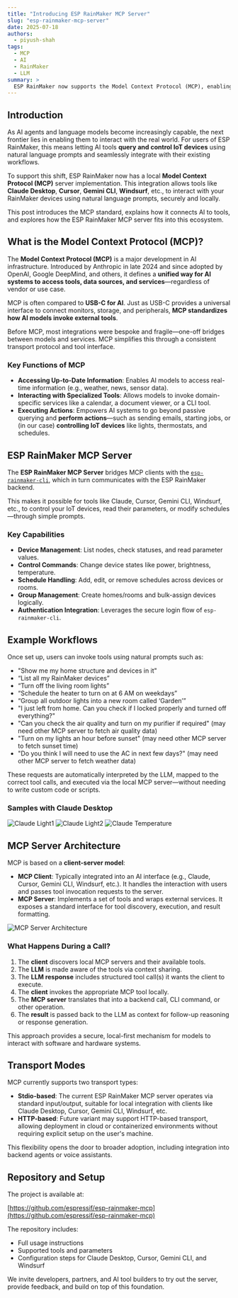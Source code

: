 ```yaml
---
title: "Introducing ESP RainMaker MCP Server"
slug: "esp-rainmaker-mcp-server"
date: 2025-07-18
authors:
  - piyush-shah
tags:
  - MCP
  - AI
  - RainMaker
  - LLM
summary: >
  ESP RainMaker now supports the Model Context Protocol (MCP), enabling natural language interactions with your IoT devices via tools like Claude, Cursor, Gemini CLI, Windsurf, etc. This blog introduces the new stdio-based MCP server, outlines use cases, and hints at what’s next.
---
```


## Introduction

As AI agents and language models become increasingly capable, the next frontier lies in enabling them to interact with the real world. For users of ESP RainMaker, this means letting AI tools **query and control IoT devices** using natural language prompts and seamlessly integrate with their existing workflows.

To support this shift, ESP RainMaker now has a local **Model Context Protocol (MCP)** server implementation. This integration allows tools like **Claude Desktop**, **Cursor**, **Gemini CLI**, **Windsurf**, etc., to interact with your RainMaker devices using natural language prompts, securely and locally.

This post introduces the MCP standard, explains how it connects AI to tools, and explores how the ESP RainMaker MCP server fits into this ecosystem.

## What is the Model Context Protocol (MCP)?

The **Model Context Protocol (MCP)** is a major development in AI infrastructure. Introduced by Anthropic in late 2024 and since adopted by OpenAI, Google DeepMind, and others, it defines a **unified way for AI systems to access tools, data sources, and services**—regardless of vendor or use case.

MCP is often compared to **USB-C for AI**. Just as USB-C provides a universal interface to connect monitors, storage, and peripherals, **MCP standardizes how AI models invoke external tools**.

Before MCP, most integrations were bespoke and fragile—one-off bridges between models and services. MCP simplifies this through a consistent transport protocol and tool interface.

### Key Functions of MCP

- **Accessing Up-to-Date Information**: Enables AI models to access real-time information (e.g., weather, news, sensor data).
- **Interacting with Specialized Tools**: Allows models to invoke domain-specific services like a calendar, a document viewer, or a CLI tool.
- **Executing Actions**: Empowers AI systems to go beyond passive querying and **perform actions**—such as sending emails, starting jobs, or (in our case) **controlling IoT devices** like lights, thermostats, and schedules.

## ESP RainMaker MCP Server

The **ESP RainMaker MCP Server** bridges MCP clients with the [`esp-rainmaker-cli`](https://github.com/espressif/esp-rainmaker-cli), which in turn communicates with the ESP RainMaker backend.

This makes it possible for tools like Claude, Cursor, Gemini CLI, Windsurf, etc., to control your IoT devices, read their parameters, or modify schedules—through simple prompts.

### Key Capabilities

- **Device Management**: List nodes, check statuses, and read parameter values.
- **Control Commands**: Change device states like power, brightness, temperature.
- **Schedule Handling**: Add, edit, or remove schedules across devices or rooms.
- **Group Management**: Create homes/rooms and bulk-assign devices logically.
- **Authentication Integration**: Leverages the secure login flow of `esp-rainmaker-cli`.

## Example Workflows

Once set up, users can invoke tools using natural prompts such as:

- "Show me my home structure and devices in it"
- “List all my RainMaker devices”
- “Turn off the living room lights”
- “Schedule the heater to turn on at 6 AM on weekdays”
- “Group all outdoor lights into a new room called ‘Garden’”
- "I just left from home. Can you check if I locked properly and turned off everything?"
- "Can you check the air quality and turn on my purifier if required" (may need other MCP server to fetch air quality data)
- "Turn on my lights an hour before sunset" (may need other MCP server to fetch sunset time)
- "Do you think I will need to use the AC in next few days?" (may need other MCP server to fetch weather data)

These requests are automatically interpreted by the LLM, mapped to the correct tool calls, and executed via the local MCP server—without needing to write custom code or scripts.


### Samples with Claude Desktop

![Claude Light1](./img/claude-light-1.webp)
![Claude Light2](./img/claude-light-2.webp)
![Claude Temperature](./img/claude-temperature.webp)

## MCP Server Architecture

MCP is based on a **client-server model**:

- **MCP Client**: Typically integrated into an AI interface (e.g., Claude, Cursor, Gemini CLI, Windsurf, etc.). It handles the interaction with users and passes tool invocation requests to the server.
- **MCP Server**: Implements a set of tools and wraps external services. It exposes a standard interface for tool discovery, execution, and result formatting.

![MCP Server Architecture](./img/rainmaker-mcp.webp)

### What Happens During a Call?

1. The **client** discovers local MCP servers and their available tools.
2. The **LLM** is made aware of the tools via context sharing.
3. The **LLM response** includes structured tool call(s) it wants the client to execute.
4. The **client** invokes the appropriate MCP tool locally.
5. The **MCP server** translates that into a backend call, CLI command, or other operation.
6. The **result** is passed back to the LLM as context for follow-up reasoning or response generation.

This approach provides a secure, local-first mechanism for models to interact with software and hardware systems.

## Transport Modes

MCP currently supports two transport types:

- **Stdio-based**: The current ESP RainMaker MCP server operates via standard input/output, suitable for local integration with clients like Claude Desktop, Cursor, Gemini CLI, Windsurf, etc.
- **HTTP-based**: Future variant may support HTTP-based transport, allowing deployment in cloud or containerized environments without requiring explicit setup on the user's machine.

This flexibility opens the door to broader adoption, including integration into backend agents or voice assistants.

## Repository and Setup

The project is available at:

[https://github.com/espressif/esp-rainmaker-mcp](https://github.com/espressif/esp-rainmaker-mcp)

The repository includes:

- Full usage instructions
- Supported tools and parameters
- Configuration steps for Claude Desktop, Cursor, Gemini CLI, and Windsurf

We invite developers, partners, and AI tool builders to try out the server, provide feedback, and build on top of this foundation.
